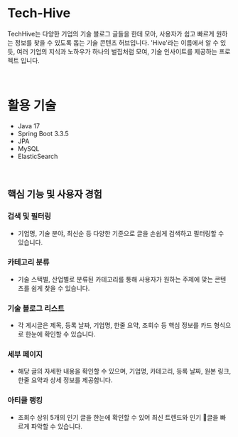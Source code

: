 # Tech-Hive

TechHive는 다양한 기업의 기술 블로그 글들을 한데 모아, 사용자가 쉽고 빠르게 원하는 정보를 찾을 수 있도록 돕는 기술 콘텐츠 허브입니다.
'Hive'라는 이름에서 알 수 있듯, 여러 기업의 지식과 노하우가 하나의 벌집처럼 모여, 기술 인사이트를 제공하는 프로젝트 입니다.

<br>

# 활용 기술

- Java 17
- Spring Boot 3.3.5
- JPA
- MySQL
- ElasticSearch

<br>
  
## 핵심 기능 및 사용자 경험

### **검색 및 필터링**
- 기업명, 기술 분야, 최신순 등 다양한 기준으로 글을 손쉽게 검색하고 필터링할 수 있습니다.

### **카테고리 분류**
- 기술 스택별, 산업별로 분류된 카테고리를 통해 사용자가 원하는 주제에 맞는 콘텐츠를 쉽게 찾을 수 있습니다.

### **기술 블로그 리스트**
- 각 게시글은 제목, 등록 날짜, 기업명, 한줄 요약, 조회수 등 핵심 정보를 카드 형식으로 한눈에 확인할 수 있습니다.

### **세부 페이지**
- 해당 글의 자세한 내용을 확인할 수 있으며, 기업명, 카테고리, 등록 날짜, 원본 링크, 한줄 요약과 상세 정보를 제공합니다.

### **아티클 랭킹**
- 조회수 상위 5개의 인기 글을 한눈에 확인할 수 있어 최신 트렌드와 인기 글을 빠르게 파악할 수 있습니다.

  
